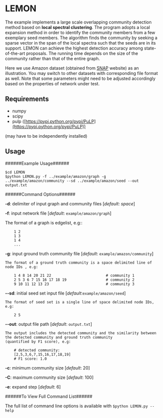# LEMON
The example implements a large scale overlapping community detection method 
based on **local spectral clustering**. The program adopts a local expansion method in order to identify the community members from a few exemplary seed members. The algorithm finds the community by seeking a sparse vector in the span of the local spectra such that the seeds are in its support. LEMON can achieve the highest detection accuracy among state-of-the-art proposals. The running time depends on the size of the community rather than that of the entire graph. 

Here we use Amazon dataset (obtained from [SNAP](http://snap.stanford.edu/data/com-Amazon.html) website) as an illustration. You may switch to other datasets with corresponding file format as well. Note that some parameters might need to be adjusted accordingly based on the properties of network under test.

Requirements
------------
* numpy
* scipy
* pulp ([https://pypi.python.org/pypi/PuLP](https://pypi.python.org/pypi/PuLP))

(may have to be independently installed) 


Usage
-----

######Example Usage######

    $cd LEMON
    $python LEMON.py -f ../example/amazon/graph -g  ../example/amazon/community --sd ../example/amazon/seed --out output.txt

######Command Options######

**-d**: delimiter of input graph and community files [*default: space*]

**-f**:  input network file [*default*: ``example/amazon/graph``]

  The format of a graph is edgelist, e.g::
  
        1 2
        1 3
        1 4
        ...
**-g**:  input ground truth community file [*default*: ``example/amazon/community``]

    The format of a ground truth community is a space delimited line of node IDs , e.g:
  
        1 4 8 14 20 21 22                         # community 1
        2 5 3 6 7 15 16 17 18 19                  # community 2
        9 10 11 12 13 23                          # community 3

**--sd**: initial seed set input file [*default*:``example/amazon/seed``]

    The format of seed set is a single line of space delimited node IDs, e.g:
    
        2 5

**--out**: output file path [*default*: ``output.txt``]

    The output includes the detected community and the similarity between the detected community and ground truth community 
    (quantified by F1 score), e.g:

        # detected community:
        [2,5,3,6,7,15,16,17,18,19]
        # F1 score: 1.0

**-c**: minimum community size [*default*: 20]

**-C**: maximum community size [*default*: 100]

**-e**: expand step [*default*: 6]


######To View Full Command List######

The full list of command line options is available with ``$python LEMON.py --help``


